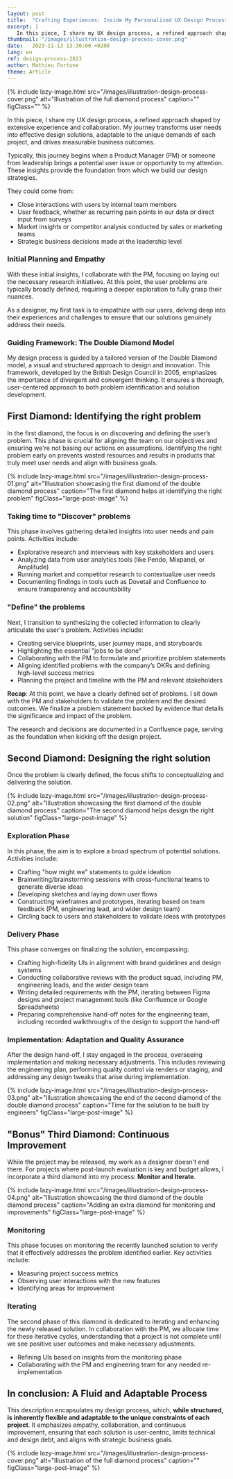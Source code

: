 ```yaml
---
layout: post
title:  "Crafting Experiences: Inside My Personalized UX Design Process"
excerpt: |
   In this piece, I share my UX design process, a refined approach shaped by extensive experience and collaboration. It's a journey of transforming user needs into effective design solutions, adaptable to the unique demands of each project.
thumbnail: "/images/illustration-design-process-cover.png"
date:   2023-11-13 13:30:00 +0200
lang: en
ref: design-process-2023
author: Mathieu Fortune
theme: Article
---
```


{% include lazy-image.html src="/images/illustration-design-process-cover.png" alt="Illustration of the full diamond process" caption="" figClass="" %}

In this piece, I share my UX design process, a refined approach shaped by extensive experience and collaboration. My journey transforms user needs into effective design solutions, adaptable to the unique demands of each project, and drives measurable business outcomes.

Typically, this journey begins when a Product Manager (PM) or someone from leadership brings a potential user issue or opportunity to my attention. These insights provide the foundation from which we build our design strategies.

They could come from:
- Close interactions with users by internal team members
- User feedback, whether as recurring pain points in our data or direct input from surveys
- Market insights or competitor analysis conducted by sales or marketing teams
- Strategic business decisions made at the leadership level

### Initial Planning and Empathy

With these initial insights, I collaborate with the PM, focusing on laying out the necessary research initiatives. At this point, the user problems are typically broadly defined, requiring a deeper exploration to fully grasp their nuances.

As a designer, my first task is to empathize with our users, delving deep into their experiences and challenges to ensure that our solutions genuinely address their needs.

### Guiding Framework: The Double Diamond Model

My design process is guided by a tailored version of the Double Diamond model, a visual and structured approach to design and innovation. This framework, developed by the British Design Council in 2005, emphasizes the importance of divergent and convergent thinking. It ensures a thorough, user-centered approach to both problem identification and solution development.

## First Diamond: Identifying the right problem
In the first diamond, the focus is on discovering and defining the user’s problem. This phase is crucial for aligning the team on our objectives and ensuring we're not basing our actions on assumptions. Identifying the right problem early on prevents wasted resources and results in products that truly meet user needs and align with business goals.

{% include lazy-image.html src="/images/illustration-design-process-01.png" alt="Illustration showcasing the first diamond of the double diamond process" caption="The first diamond helps at identifying the right problem" figClass="large-post-image" %}

### Taking time to "Discover" problems
This phase involves gathering detailed insights into user needs and pain points. Activities include:

- Explorative research and interviews with key stakeholders and users
- Analyzing data from user analytics tools (like Pendo, Mixpanel, or Amplitude)
- Running market and competitor research to contextualize user needs
- Documenting findings in tools such as Dovetail and Confluence to ensure transparency and accountability

### "Define" the problems
Next, I transition to synthesizing the collected information to clearly articulate the user's problem. Activities include:

- Creating service blueprints, user journey maps, and storyboards
- Highlighting the essential "jobs to be done"
- Collaborating with the PM to formulate and prioritize problem statements
- Aligning identified problems with the company’s OKRs and defining high-level success metrics
- Planning the project and timeline with the PM and relevant stakeholders

__Recap__: At this point, we have a clearly defined set of problems. I sit down with the PM and stakeholders to validate the problem and the desired outcomes. We finalize a problem statement backed by evidence that details the significance and impact of the problem.

The research and decisions are documented in a Confluence page, serving as the foundation when kicking off the design project.

## Second Diamond: Designing the right solution

Once the problem is clearly defined, the focus shifts to conceptualizing and delivering the solution.

{% include lazy-image.html src="/images/illustration-design-process-02.png" alt="Illustration showcasing the first diamond of the double diamond process" caption="The second diamond helps design the right solution" figClass="large-post-image" %}


### Exploration Phase

In this phase, the aim is to explore a broad spectrum of potential solutions. Activities include:

- Crafting "how might we" statements to guide ideation
- Brainwriting/brainstorming sessions with cross-functional teams to generate diverse ideas
- Developing sketches and laying down user flows
- Constructing wireframes and prototypes, iterating based on team feedback (PM, engineering lead, and wider design team)
- Circling back to users and stakeholders to validate ideas with prototypes

### Delivery Phase
This phase converges on finalizing the solution, encompassing:

- Crafting high-fidelity UIs in alignment with brand guidelines and design systems
- Conducting collaborative reviews with the product squad, including PM, engineering leads, and the wider design team
- Writing detailed requirements with the PM, iterating between Figma designs and project management tools (like Confluence or Google Spreadsheets)
- Preparing comprehensive hand-off notes for the engineering team, including recorded walkthroughs of the design to support the hand-off

### Implementation: Adaptation and Quality Assurance
After the design hand-off, I stay engaged in the process, overseeing implementation and making necessary adjustments. This includes reviewing the engineering plan, performing quality control via renders or staging, and addressing any design tweaks that arise during implementation.

{% include lazy-image.html src="/images/illustration-design-process-03.png" alt="Illustration showcasing the end of the second diamond of the double diamond process" caption="Time for the solution to be built by engineers" figClass="large-post-image" %}

## "Bonus" Third Diamond: Continuous Improvement
While the project may be released, my work as a designer doesn't end there. For projects where post-launch evaluation is key and budget allows, I incorporate a third diamond into my process: __Monitor and Iterate__.

{% include lazy-image.html src="/images/illustration-design-process-04.png" alt="Illustration showcasing the third diamond of the double diamond process" caption="Adding an extra diamond for monitoring and improvements" figClass="large-post-image" %}

### Monitoring

This phase focuses on monitoring the recently launched solution to verify that it effectively addresses the problem identified earlier. Key activities include:

- Measuring project success metrics
- Observing user interactions with the new features
- Identifying areas for improvement

### Iterating

The second phase of this diamond is dedicated to iterating and enhancing the newly released solution. In collaboration with the PM, we allocate time for these iterative cycles, understanding that a project is not complete until we see positive user outcomes and make necessary adjustments.

- Refining UIs based on insights from the monitoring phase
- Collaborating with the PM and engineering team for any needed re-implementation

## In conclusion: A Fluid and Adaptable Process

This description encapsulates my design process, which, **while structured, is inherently flexible and adaptable to the unique constraints of each project**. It emphasizes empathy, collaboration, and continuous improvement, ensuring that each solution is user-centric, limits technical and design debt, and aligns with strategic business goals.

{% include lazy-image.html src="/images/illustration-design-process-cover.png" alt="Illustration of the full diamond process" caption="" figClass="large-post-image" %}


